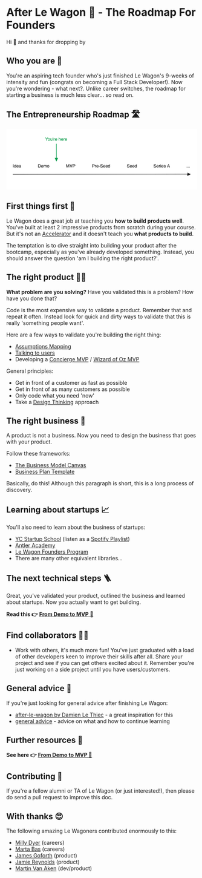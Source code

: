 # After Le Wagon 🚙 - The Roadmap For Founders

Hi 👋 and thanks for dropping by

## Who you are 🙋

You're an aspiring tech founder who's just finished Le Wagon's 9-weeks of intensity and fun (congrats on becoming a Full Stack Developer!). Now you're wondering - what next?. Unlike career switches, the roadmap for starting a business is much less clear... so read on.

## The Entrepreneurship Roadmap 🛣️

![Startup stages](startup_stages.png)

## First things first 🥇

Le Wagon does a great job at teaching you **how to build products well**. You've built at least 2 impressive products from scratch during your course. But it's not an [Accelerator](https://en.wikipedia.org/wiki/Startup_accelerator) and it doesn't teach you **what products to build**.

The temptation is to dive straight into building your product after the bootcamp, especially as you've already developed something. Instead, you should answer the question 'am I building the right product?'.

## The right product 👩‍💻

**What problem are you solving?** Have you validated this is a problem? How have you done that?

Code is the most expensive way to validate a product. Remember that and repeat it often. Instead look for quick and dirty ways to validate that this is really 'something people want'.

Here are a few ways to validate you're building the right thing:
* [Assumptions Mapping](https://www.strategyzer.com/library/how-assumptions-mapping-can-focus-your-teams-on-running-experiments-that-matter)
* [Talking to users](https://www.ycombinator.com/library/Iq-how-to-talk-to-users)
* Developing a [Concierge MVP](https://codup.co/blog/what-is-concierge-mvp/) / [Wizard of Oz MVP](https://www.rabitse.com/blog/wizard-of-oz-mvp-or-concierge-mvp)

General principles:
* Get in front of a customer as fast as possible
* Get in front of as many customers as possible
* Only code what you need 'now'
* Take a [Design Thinking](https://en.wikipedia.org/wiki/Design_thinking) approach

## The right business 👔

A product is not a business. Now you need to design the business that goes with your product.

Follow these frameworks:
* [The Business Model Canvas](https://assets.strategyzer.com/assets/resources/the-business-model-canvas.pdf)
* [Business Plan Template](https://www.princes-trust.org.uk/how-we-can-help/tools-resources/business-tools/business-plans)

Basically, do this! Although this paragraph is short, this is a long process of discovery.

## Learning about startups 📈

You'll also need to learn about the business of startups:
* [YC Startup School](https://www.startupschool.org/) (listen as a [Spotify Playlist](https://open.spotify.com/playlist/7IUwR6O3h4zPLqLWBx10w8?si=8c25483af42e465e))
* [Antler Academy](https://www.antler.co/academy)
* [Le Wagon Founders Program](https://lewagon.notion.site/Founders-Program-b74a60a704e3489c9b1c18398500c10a#a82960ce51264eb28f2f2255e566e924)
* There are many other equivalent libraries...

## The next technical steps 🪜

Great, you've validated your product, outlined the business and learned about startups. Now you actually want to get building.

**Read this 👉 [From Demo to MVP 🚀](from_demo_to_mvp.md)**

## Find collaborators 👯‍♀️

* Work with others, it's much more fun! You've just graduated with a load of other developers keen to improve their skills after all. Share your project and see if you can get others excited about it. Remember you're just working on a side project until you have users/customers.

## General advice 📣

If you're just looking for general advice after finishing Le Wagon:
* [after-le-wagon by Damien Le Thiec](https://github.com/damienlethiec/after-le-wagon) - a great inspiration for this
* [general advice](general_advice.md) - advice on what and how to continue learning

## Further resources 📝

**See here 👉 [From Demo to MVP 🚀](from_demo_to_mvp.md)**

## Contributing 👏

If you're a fellow alumni or TA of Le Wagon (or just interested!), then please do send a pull request to improve this doc.

## With thanks 😍

The following amazing Le Wagoners contributed enormously to this:
* [Milly Dyer](https://www.linkedin.com/in/millydyer/) (careers)
* [Marta Bas](https://www.linkedin.com/in/mbas/) (careers)
* [James Goforth](https://www.linkedin.com/in/james-goforth/) (product)
* [Jamie Reynolds](https://www.linkedin.com/in/jamie-s-a-reynolds) (product)
* [Martin Van Aken](https://www.linkedin.com/in/martinvanaken/) (dev/product)

